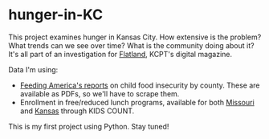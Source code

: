 # hunger-in-KC
This project examines hunger in Kansas City. How extensive is the problem? What trends can we see over time? What is the community doing about it? It's all part of an investigation for <a href="http://www.flatlandkc.org/" target="_blank">Flatland</a>, KCPT's digital magazine. 

Data I'm using:
<ul>
  <li><a href="http://www.feedingamerica.org/research/map-the-meal-gap/by-county.html" target="_blank">Feeding America's reports</a> on child food insecurity by county. These are available as PDFs, so we'll have to scrape them.</li>
  <li>Enrollment in free/reduced lunch programs, available for both <a href="https://datacenter.kidscount.org/data/tables/1964-students-enrolled-in-free-reduced-price-lunch?loc=27&loct=2#detailed/5/4149-4263/false/870,573,869,36,868,867,133,38,35,18/any/4132,17339" target="_blank">Missouri</a> and <a href="https://datacenter.kidscount.org/data/tables/1277-free-and-reduced-lunch?loc=18&loct=2#detailed/2/any/false/871,870,573,869,36,868,867,133,38,35/any/2761" target="_blank">Kansas</a> through KIDS COUNT.</li>
</ul>

This is my first project using Python. Stay tuned!
